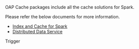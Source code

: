 OAP Cache packages include all the cache solutions for Spark.

Please refer the below documents for more information.

* [Index and Cache for Spark](./oap/README.md)
* [Distributed Data Service](./pegasus/README.md)


Trigger

